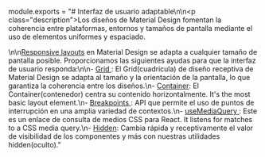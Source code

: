 module.exports = "# Interfaz de usuario adaptable\n\n<p class=\"description\">Los diseños de Material Design fomentan la coherencia entre plataformas, entornos y tamaños de pantalla mediante el uso de elementos uniformes y espaciado.</p>\n\n[Responsive layouts](https://material.io/design/layout/responsive-layout-grid.html) en Material Design se adapta a cualquier tamaño de pantalla posible. Proporcionamos las siguientes ayudas para que la interfaz de usuario responda:\n\n- [ Grid ](/components/grid/): El Grid(cuadricula) de diseño receptiva de Material Design se adapta al tamaño y la orientación de la pantalla, lo que garantiza la coherencia entre los diseños.\n- [ Container](/components/container/): El Container(contenedor) centra su contenido horizontalmente. It's the most basic layout element.\n- [ Breakpoints ](/customization/breakpoints/): API que permite el uso de puntos de interrupción en una amplia variedad de contextos.\n- [ useMediaQuery ](/components/use-media-query/): Este es un enlace de consulta de medios CSS para React. It listens for matches to a CSS media query.\n- [ Hidden](/components/hidden/): Cambia rápida y receptivamente el valor de visibilidad de los componentes y más con nuestras utilidades hidden(oculto)."